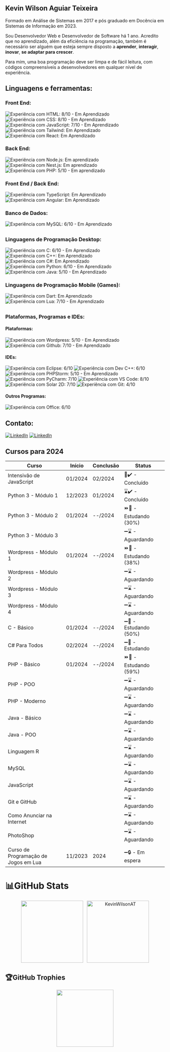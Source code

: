 ## Kevin Wilson Aguiar Teixeira

  <p align="left">
  Formado em Análise de Sistemas em 2017 e pós graduado em Docência em Sistemas de Informação em 2023.
      
  Sou Desenvolvedor Web e Desenvolvedor de Software há 1 ano. Acredito que no aprendizado, além da eficiência na programação, também é 
  necessário ser alguém que esteja sempre disposto a <strong>aprender</strong>, <strong>interagir</strong>, <strong>inovar</strong>, <strong>se adaptar para crescer</strong>.
  
  Para mim, uma boa programação deve ser limpa e de fácil leitura, com códigos compreensíveis a desenvolvedores
  em qualquer nível de experiência.
  </p>

<h2 align="left">
Linguagens e ferramentas<!--que utilizo no meu dia-->:
</h2>

### Front End:

<img src="https://img.shields.io/badge/HTML5-239120?style=for-the-badge&logo=html5&logoColor=white" title="Experiência com HTML: 8/10 - Em Aprendizado"> <img src="https://img.shields.io/badge/CSS3-1572B6?style=for-the-badge&logo=css3&logoColor=white" title="Experiência com CSS: 8/10 - Em Aprendizado"> <img src="https://img.shields.io/badge/JavaScript-F7DF1E?style=for-the-badge&logo=javascript&logoColor=black" title="Experiência com JavaScript: 7/10 - Em Aprendizado"> <img src="https://img.shields.io/badge/Tailwind_CSS-38B2AC?style=for-the-badge&logo=tailwind-css&logoColor=white" title="Experiência com Tailwind: Em Aprendizado"> <img src="https://img.shields.io/badge/React-20232A?style=for-the-badge&logo=react&logoColor=61DAFB" title="Experiência com React: Em Aprendizado">

### Back End:

<img src="https://img.shields.io/badge/Node.js-43853D?style=for-the-badge&logo=node.js&logoColor=white" title="Experiência com Node.js: Em aprendizado"> <img src="https://img.shields.io/badge/Nest.js-171A1C?style=for-the-badge&logo=nestjs&logoColor=EB2845" title="Experiência com Nest.js: Em aprendizado"> <img src="https://img.shields.io/badge/PHP-777BB4?style=for-the-badge&logo=php&logoColor=white" title="Experiência com PHP: 5/10 - Em aprendizado">

### Front End / Back End:

<img src="https://img.shields.io/badge/TypeScript-007ACC?style=for-the-badge&logo=typescript&logoColor=white" title="Experiência com TypeScript: Em Aprendizado"> <img src="https://img.shields.io/badge/Angular-DD0031?style=for-the-badge&logo=angular&logoColor=white" title="Experiência com Angular: Em Aprendizado">

### Banco de Dados:

<img src="https://img.shields.io/badge/MySQL-005C84?style=for-the-badge&logo=mysql&logoColor=white" title="Experiência com MySQL: 6/10 - Em Aprendizado">

##
### Linguagens de Programação Desktop:

<img src="https://img.shields.io/badge/C-00599C?style=for-the-badge&logo=c&logoColor=white" title="Experiência com C: 6/10 - Em Aprendizado"> <img src="https://img.shields.io/badge/C%2B%2B-00599C?style=for-the-badge&logo=c%2B%2B&logoColor=white" title="Experiência com C++: Em Aprendizado"> <img src="https://img.shields.io/badge/C%23-512BD4?style=for-the-badge&logo=csharp&logoColor=white" title="Experiência com C#: Em Aprendizado"> <img src="https://img.shields.io/badge/Python-3776AB?style=for-the-badge&logo=python&logoColor=white" title="Experiência com Python: 6/10 - Em Aprendizado"> <img src="https://img.shields.io/badge/Java-ED8B00?style=for-the-badge&logo=openjdk&logoColor=white" title="Experiência com Java: 5/10 - Em Aprendizado">

### Linguagens de Programação Mobile (Games):

<img src="https://img.shields.io/badge/Dart-0175C2?style=for-the-badge&logo=dart&logoColor=white" title="Experiência com Dart: Em Aprendizado"> <img src="https://img.shields.io/badge/Lua-2C2D72?style=for-the-badge&logo=lua&logoColor=white" title="Experiência com Lua: 7/10 - Em Aprendizado">

##
### Plataformas, Programas e IDEs:

#### Plataformas:

<img src="https://img.shields.io/badge/WordPress-006E93?style=for-the-badge&logo=wordpress&logoColor=white" title="Experiência com Wordpress: 5/10 - Em Aprendizado"> <img src="https://img.shields.io/badge/GitHub-100000?style=for-the-badge&logo=github&logoCoWlor=white" title="Experiência com Github: 7/10 - Em Aprendizado"> 

#### IDEs:

<img src="https://img.shields.io/badge/Eclipse-2C2255?style=for-the-badge&logo=eclipse&logoColor=white" title="Experiência com Eclipse: 6/10"> <img src="https://img.shields.io/badge/Dev_C%2B%2B-00599C?&style=for-the-badge&logo=cplusplus&logoColor=fff" title="Experiência com Dev C++: 6/10"> <img src="http://img.shields.io/badge/-PHPStorm-181717?style=for-the-badge&logo=phpstorm&logoColor=white" title="Experiência com PHPStorm: 5/10 - Em Aprendizado"> <img src="https://img.shields.io/badge/PyCharm-000000?&style=for-the-badge&logo=PyCharm&logoColor=white" title="Experiência com PyCharm: 7/10"> <img src="https://img.shields.io/badge/Visual_Studio_Code-0078D4?style=for-the-badge&logo=visual%20studio%20code&logoColor=white" title="Experiência com VS Code: 8/10"> <img src="https://img.shields.io/badge/Solar_2D-F96F29?style=for-the-badge&logo=coronaengine&logoColor=fff" title="Experiência com Solar 2D: 7/10"> <img src="https://img.shields.io/badge/GIT-E44C30?style=for-the-badge&logo=git&logoColor=white" title="Experiência com Git: 4/10">

#### Outros Programas:

<img src="https://img.shields.io/badge/Microsoft_Office-D83B01?style=for-the-badge&logo=windows&logoColor=white" title="Experiência com Office: 6/10">
<h2 align="left">
Contato:
</h2>
<a href="https://www.linkedin.com/in/kwat1/" title="LinkedIn" target="_blank">
<img src="https://img.shields.io/badge/LinkedIn-0077B5?style=for-the-badge&logo=linkedin&logoColor=white" alt="LinkedIn"/></a>
<a href="https://www.instagram.com/kevin.wilson.a.t/" title="Instagram" target="_blank">
<img src="https://img.shields.io/badge/Instagram-E4405F?style=for-the-badge&logo=instagram&logoColor=white" alt="LinkedIn"/></a>

##
## Cursos para 2024

| Curso                                | Início  | Conclusão | Status                  |
|--------------------------------------|---------|-----------|-------------------------|
| Intensivão de JavaScript             | 01/2024 | 02/2024   | 🌟✔️ - Concluído       |
| Python 3 - Módulo 1                  | 12/2023 | 01/2024   | ⌛✔️ - Concluído       |
| Python 3 - Módulo 2                  | 01/2024 | --/2024   | ⏩📖 - Estudando (30%) |
| Python 3 - Módulo 3                  |         |           | ➖⌛ - Aguardando       |
| Wordpress - Módulo 1                 | 01/2024 | --/2024   | ⏩📖 - Estudando (38%) |
| Wordpress - Módulo 2                 |         |           | ➖⌛ - Aguardando      |
| Wordpress - Módulo 3                 |         |           | ➖⌛ - Aguardando      |
| Wordpress - Módulo 4                 |         |           | ➖⌛ - Aguardando      |
| C - Básico                           | 01/2024 | --/2024   | ➖📖 - Estudando (50%) |
| C# Para Todos                        | 02/2024 | --/2024   | ➖📖 - Estudando       |
| PHP - Básico                         | 01/2024 | --/2024   | ⏩📖 - Estudando (59%) |
| PHP - POO                            |         |           | ➖⌛ - Aguardando      |
| PHP - Moderno                        |         |           | ➖⌛ - Aguardando      |
| Java - Básico                        |         |           | ➖⌛ - Aguardando      |
| Java - POO                           |         |           | ➖⌛ - Aguardando      |
| Linguagem R                          |         |           | ➖⌛ - Aguardando      |
| MySQL                                |         |           | ➖⌛ - Aguardando      |
| JavaScript                           |         |           | ➖⌛ - Aguardando      |
| Git e GitHub                         |         |           | ➖⌛ - Aguardando      |
| Como Anunciar na Internet            |         |           | ➖⌛ - Aguardando      |
| PhotoShop                            |         |           | ➖⌛ - Aguardando      |
|                                      |         |           |                        |
| Curso de Programação de Jogos em Lua | 11/2023 | 2024      | ➖🔒 - Em espera       |

##

# 📊GitHub Stats

<div align="center">
    <img height="196em" src="https://github-readme-stats.vercel.app/api?username=KevinWilsonAT&show_icons=false&rank_icon=github&theme=dark" />
  &nbsp;
    <img height="196em" src="https://github-readme-stats.vercel.app/api/top-langs/?username=KevinWilsonAT&langs_count=20&layout=compact&show_icons=true&theme=dark&locale=en" alt="KevinWilsonAT" />
</div>

## 🏆GitHub Trophies

<div align="center">
        <img height="180em" src="https://github-profile-trophy.vercel.app/?username=KevinWilsonAT&margin-w=5&theme=nord&no-frame=true&no-bg=true" />
</div>
<br>
